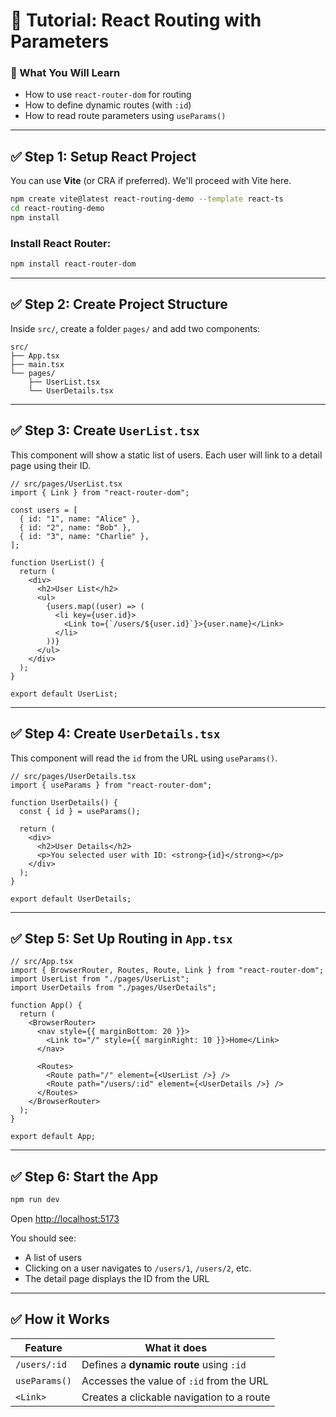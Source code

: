 # 🧭 Tutorial: React Routing with Parameters

### 🧠 What You Will Learn

* How to use `react-router-dom` for routing
* How to define dynamic routes (with `:id`)
* How to read route parameters using `useParams()`

---

## ✅ Step 1: Setup React Project

You can use **Vite** (or CRA if preferred). We'll proceed with Vite here.

```bash
npm create vite@latest react-routing-demo --template react-ts
cd react-routing-demo
npm install
```

### Install React Router:

```bash
npm install react-router-dom
```

---

## ✅ Step 2: Create Project Structure

Inside `src/`, create a folder `pages/` and add two components:

```
src/
├── App.tsx
├── main.tsx
└── pages/
    ├── UserList.tsx
    └── UserDetails.tsx
```

---

## ✅ Step 3: Create `UserList.tsx`

This component will show a static list of users. Each user will link to a detail page using their ID.

```tsx
// src/pages/UserList.tsx
import { Link } from "react-router-dom";

const users = [
  { id: "1", name: "Alice" },
  { id: "2", name: "Bob" },
  { id: "3", name: "Charlie" },
];

function UserList() {
  return (
    <div>
      <h2>User List</h2>
      <ul>
        {users.map((user) => (
          <li key={user.id}>
            <Link to={`/users/${user.id}`}>{user.name}</Link>
          </li>
        ))}
      </ul>
    </div>
  );
}

export default UserList;
```

---

## ✅ Step 4: Create `UserDetails.tsx`

This component will read the `id` from the URL using `useParams()`.

```tsx
// src/pages/UserDetails.tsx
import { useParams } from "react-router-dom";

function UserDetails() {
  const { id } = useParams();

  return (
    <div>
      <h2>User Details</h2>
      <p>You selected user with ID: <strong>{id}</strong></p>
    </div>
  );
}

export default UserDetails;
```

---

## ✅ Step 5: Set Up Routing in `App.tsx`

```tsx
// src/App.tsx
import { BrowserRouter, Routes, Route, Link } from "react-router-dom";
import UserList from "./pages/UserList";
import UserDetails from "./pages/UserDetails";

function App() {
  return (
    <BrowserRouter>
      <nav style={{ marginBottom: 20 }}>
        <Link to="/" style={{ marginRight: 10 }}>Home</Link>
      </nav>

      <Routes>
        <Route path="/" element={<UserList />} />
        <Route path="/users/:id" element={<UserDetails />} />
      </Routes>
    </BrowserRouter>
  );
}

export default App;
```

---

## ✅ Step 6: Start the App

```bash
npm run dev
```

Open [http://localhost:5173](http://localhost:5173)

You should see:

* A list of users
* Clicking on a user navigates to `/users/1`, `/users/2`, etc.
* The detail page displays the ID from the URL

---

## ✅ How it Works

| Feature       | What it does                              |
| ------------- | ----------------------------------------- |
| `/users/:id`  | Defines a **dynamic route** using `:id`   |
| `useParams()` | Accesses the value of `:id` from the URL  |
| `<Link>`      | Creates a clickable navigation to a route |